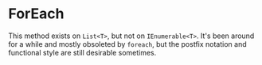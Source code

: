 # ForEach

This method exists on `List<T>`, but not on `IEnumerable<T>`.
It's been around for a while and mostly obsoleted by `foreach`,
but the postfix notation and functional style are still desirable sometimes.
